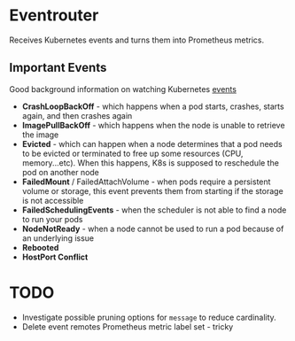 # Eventrouter

Receives Kubernetes events and turns them into Prometheus metrics.

## Important Events

Good background information on watching Kubernetes [events](https://isitobservable.io/observability/kubernetes/how-to-collect-kubernetes-events)

* **CrashLoopBackOff** - which happens when a pod starts, crashes, starts again, and then crashes again
* **ImagePullBackOff** - which happens when the node is unable to retrieve the image
* **Evicted** - which can happen when a node determines that a pod needs to be evicted or terminated to free up some resources (CPU, memory...etc). When this happens, K8s is supposed to reschedule the pod on another node
* **FailedMount** / FailedAttachVolume - when pods require a persistent volume or storage, this event prevents them from starting if the storage is not accessible
* **FailedSchedulingEvents** - when the scheduler is not able to find a node to run your pods
* **NodeNotReady** - when a node cannot be used to run a pod because of an underlying issue
* **Rebooted**
* **HostPort Conflict**

# TODO

* Investigate possible pruning options for `message` to reduce cardinality.
* Delete event remotes Prometheus metric label set - tricky